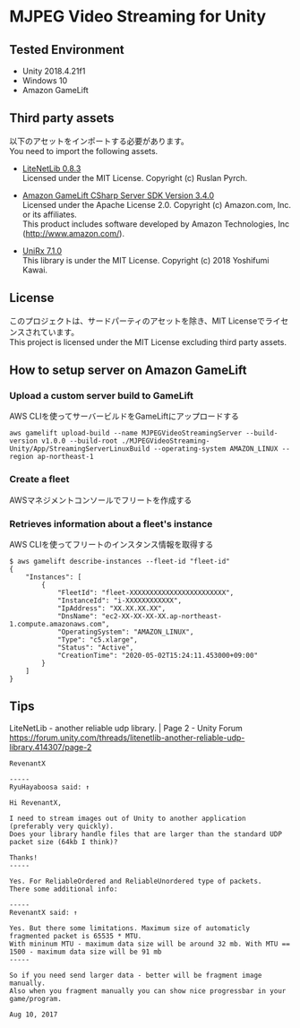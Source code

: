 # MJPEG Video Streaming for Unity

## Tested Environment
- Unity 2018.4.21f1
- Windows 10
- Amazon GameLift

## Third party assets
以下のアセットをインポートする必要があります。  
You need to import the following assets.

- [LiteNetLib 0.8.3](https://github.com/RevenantX/LiteNetLib/releases/tag/v0.8.3)  
  Licensed under the MIT License. Copyright (c) Ruslan Pyrch.

- [Amazon GameLift CSharp Server SDK Version 3.4.0](https://s3-us-west-2.amazonaws.com/gamelift-release/GameLift_09_03_2019.zip)  
  Licensed under the Apache License 2.0. Copyright (c) Amazon.com, Inc. or its affiliates.  
  This product includes software developed by Amazon Technologies, Inc (http://www.amazon.com/).

- [UniRx 7.1.0](https://github.com/neuecc/UniRx/releases/tag/7.1.0)  
  This library is under the MIT License. Copyright (c) 2018 Yoshifumi Kawai.

## License
このプロジェクトは、サードパーティのアセットを除き、MIT Licenseでライセンスされています。  
This project is licensed under the MIT License excluding third party assets.

## How to setup server on Amazon GameLift

### Upload a custom server build to GameLift
AWS CLIを使ってサーバービルドをGameLiftにアップロードする
```
aws gamelift upload-build --name MJPEGVideoStreamingServer --build-version v1.0.0 --build-root ./MJPEGVideoStreaming-Unity/App/StreamingServerLinuxBuild --operating-system AMAZON_LINUX --region ap-northeast-1
```

### Create a fleet
AWSマネジメントコンソールでフリートを作成する

### Retrieves information about a fleet's instance
AWS CLIを使ってフリートのインスタンス情報を取得する
```
$ aws gamelift describe-instances --fleet-id "fleet-id"
{
    "Instances": [
        {
            "FleetId": "fleet-XXXXXXXXXXXXXXXXXXXXXXXX",
            "InstanceId": "i-XXXXXXXXXXXX",
            "IpAddress": "XX.XX.XX.XX",
            "DnsName": "ec2-XX-XX-XX-XX.ap-northeast-1.compute.amazonaws.com",
            "OperatingSystem": "AMAZON_LINUX",
            "Type": "c5.xlarge",
            "Status": "Active",
            "CreationTime": "2020-05-02T15:24:11.453000+09:00"
        }
    ]
}
```

## Tips

LiteNetLib - another reliable udp library. | Page 2 - Unity Forum  
https://forum.unity.com/threads/litenetlib-another-reliable-udp-library.414307/page-2

```
RevenantX

-----
RyuHayaboosa said: ↑

Hi RevenantX,

I need to stream images out of Unity to another application (preferably very quickly). 
Does your library handle files that are larger than the standard UDP packet size (64kb I think)?

Thanks!
-----

Yes. For ReliableOrdered and ReliableUnordered type of packets.
There some additional info:

-----
RevenantX said: ↑

Yes. But there some limitations. Maximum size of automaticly fragmented packet is 65535 * MTU. 
With mininum MTU - maximum data size will be around 32 mb. With MTU == 1500 - maximum data size will be 91 mb
-----

So if you need send larger data - better will be fragment image manually. 
Also when you fragment manually you can show nice progressbar in your game/program.

Aug 10, 2017
```
